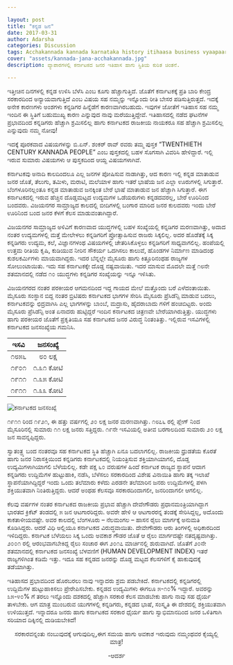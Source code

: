 ```yaml
---

layout: post
title: "ಕನ್ನಡ ಜನ"
date: 2017-03-31
author: Adarsha
categories: Discussion
tags: Acchakannada kannada karnataka history itihaasa business vyaapaara currentaffairs
cover: "assets/kannada-jana-acchakannada.jpg"
description: ವ್ಯಾಪಾರಗಳಲ್ಲಿ ಕರ್ನಾಟಕದ ಜನರ ಇತಿಹಾಸ ಹಾಗು ಸ್ಥಿತಿಯ ಕುರಿತ ಚಿಂತನೆ.

---
```

ಇತ್ತೀಚಿನ ದಿನಗಳಲ್ಲಿ ಕನ್ನಡ ಉಳಿಸಿ ಬೆಳೆಸಿ ಎಂಬ ಕೂಗು ಹೆಚ್ಚಾಗುತ್ತಿದೆ. ಜೊತೆಗೆ ಕರ್ನಾಟಕಕ್ಕೆ ಪ್ರತಿ ಬಾರಿ ಕೇಂದ್ರ ಸರಕಾರದಿಂದ ಅನ್ಯಾಯವಾಗುತ್ತಿದೆ ಎಂಬ ವಿಷಯ ಸಹ ನಮ್ಮನ್ನು ಇನ್ನೊಂದು ರೀತಿ ಬೇಸರ ಪಡಿಸುತ್ತಿರುತ್ತದೆ. ಇದಕ್ಕೆ ಅನೇಕ ಕಾರಣಗಳು ಅಂಶಗಳು ಕನ್ನಡಿಗರ ಹಿನ್ನೆಡೆಗೆ ಕಾರಣವಾಗಿರಬಹುದು. ಇವುಗಳ ಜೋತೆಗೆ ಇತಿಹಾಸ ಸಹ ನಮ್ಮ ಇಂದಿನ ಈ ಸ್ಥಿತಿಗೆ ಬಹುಮುಖ್ಯ ಕಾರಣ ಎನ್ನುವುದ ನಾವು ಮರೆಯುತ್ತಿದ್ದೇವೆ. ಇತಿಹಾಸದಲ್ಲಿ ನಡೆದ ಘಟನೆಗಳ ಪ್ರಭಾವದಿಂದ ಕನ್ನಡಿಗರು ಹೆಚ್ಚಾಗಿ ಶ್ರಮಿಸಲಿಲ್ಲ ಹಾಗು ಕರ್ನಾಟಕದ  ರಾಜಕೀಯ ನಾಯಕರೂ ಸಹ ಹೆಚ್ಚಾಗಿ ಶ್ರಮಿಸಲಿಲ್ಲ ಎನ್ನುವುದು ನಮ್ಮ ನೋವು!

ಇದಕ್ಕೆ ಪೂರಕವಾದ ವಿಷಯಗಳನ್ನು ಬಿ.ಏನ್. ಶಂಕರ್ ರಾವ್ ರವರು ತಮ್ಮ ಪುಸ್ತಕ “TWENTHIETH CENTURY KANNADA PEOPLE” ಎಂಬ ಪುಸ್ತಕದಲ್ಲಿ ಬಹಳ ಸೊಗಸಾಗಿ ವಿವರಿಸಿ ಹೇಳಿದ್ದಾರೆ. ಇಲ್ಲಿ ಇರುವ ಸುಮಾರು ವಿಷಯಗಳು ಆ ಪುಸ್ತಕದಿಂದ ಆಯ್ದ ವಿಷಯಗಳಾಗಿವೆ.<!--more-->

ಕರ್ನಾಟಕವು ಅನಾದಿ ಕಾಲದಿಂದಲೂ ಎಲ್ಲ ಜನಗಳ ಪೋಷಿಸುವ ನಾಡಾಗಿತ್ತು, ಆದ ಕಾರಣ ಇಲ್ಲಿ ಕನ್ನಡ ಮಾತಾಡುವ ಜನರ ಜೊತೆ, ತೆಲುಗು, ತಮಿಳು, ಮರಾಟಿ, ಮಲೆಯಾಳ ಹಾಗು ಇತರೆ ಭಾಷೆಯ ಜನ ಎಲ್ಲಾ ಊರುಗಳಲ್ಲಿ ಸಿಗುತ್ತಾರೆ. ಬೆಂಗಳೂರಿನಲ್ಲಂತೂ ಕನ್ನಡ ಮಾತಾಡುವ ಜನಕ್ಕಿಂತ ಬೇರೆ ಭಾಷೆ ಮಾತಾಡುವ ಜನ ಹೆಚ್ಚಾಗಿ ಸಿಗುತ್ತಾರೆ. ಈಗ ಕರ್ನಾಟಕದಲ್ಲಿ ಇರುವ ಹೆಚ್ಚಿನ ದೊಡ್ಡಮಟ್ಟದ ಉದ್ಯಮಗಳ ಒಡೆಯರುಗಳು ಕನ್ನಡದವರಲ್ಲ, ಬೇರೆ ಊರಿನಿಂದ ಬಂದವರು. ವಿಜಯನಗರ ಸಾಮ್ರಾಜ್ಯದ ಕಾಲದಲ್ಲಿ ಬೀದಿಗಳಲ್ಲಿ ಬಂಗಾರ ಮಾರಿದ ಜನರ ಕುಲದವರು ಇಂದು ಬೇರೆ ಊರಿನಿಂದ ಬಂದ ಜನರ ಕೆಳಗೆ ಕೆಲಸ ಮಾಡುವಂತಾಗಿದ್ದಾರೆ.

ವಿಜಯನಗರ ಸಾಮ್ರಾಜ್ಯದ ಅಳಿವಿಗೆ ಕಾರಣವಾದ ಯುದ್ಧಗಳಲ್ಲಿ ಬಹಳ ಸಂಖ್ಯೆಯಲ್ಲಿ ಕನ್ನಡಿಗರ ಮರಣವಾಗಿತ್ತು, ಅದಾದ ನಂತರ ಉದ್ಯಮಗಳಲ್ಲಿ ಮತ್ತೆ ಮೇಲೇಳಲು ಕನ್ನಡಿಗರಿಗೆ ಪ್ರೋತ್ಸಾಹಿಸುವ ರಾಜರು ಸಿಕ್ಕಲಿಲ್ಲ. ಅದರ ಹೊಡೆತಕ್ಕೆ ಸಿಕ್ಕ ಕನ್ನಡಿಗರು ಉದ್ಯಮ, ಕಲೆ, ವಿಜ್ಞಾನಗಳಂಥ ವಿಷಯಗಳಲ್ಲಿ ಚೇತರಿಸಿಕೊಳ್ಳಲು ಕನ್ನಡಿಗರಿಗೆ ಸಾಧ್ಯವಾಗಲಿಲ್ಲ. ಹಂಪೆಯಲ್ಲಿ ಉತ್ತಮ ರೀತಿಯ ಕೃಷಿ, ಕುಡಿಯುವ ನೀರಿನ ಸೌಕರ್ಯ ಒದಗಿಸಲು ಕಾಲುವೆ, ಹೊಂಡಗಳ ನಿರ್ಮಾಣ ಮಾಡಿದಂಥ ಕುಶಲಕರ್ಮಿಗಳು ಮಾಯವಾಗಿದ್ದರು. ಇದರ ಬೆನ್ನಲ್ಲೇ ಮೈಸೂರು ಹಾಗು ಕಿತ್ತೂರಿನಂಥಹ ರಾಜ್ಯಗಳ ಸೋಲುಂಟಾಯಿತು. ಇದು ಸಹ ಕರ್ನಾಟಕಕ್ಕೇ ದೊಡ್ಡ ನಷ್ಟವಾಯಿತು. ಇದರ  ಮಾಸುವ ಮೊದಲೇ ಮತ್ತೆ ೧೮ನೇ ಶತಮಾನದಲ್ಲಿ ನಡೆದ ೧೦ ಯುದ್ಧಗಳು ಕನ್ನಡಿಗರ ಸಂಖ್ಯೆಯನ್ನು ಇನ್ನೂ ಇಳಿಸಿತು.

ವಿಜಯನಗರದ ನಂತರ ಪರಕೀಯರ ಆಗಮನದಿಂದ ಇದ್ದ ಗಾಯದ ಮೇಲೆ ಮತ್ತೊಂದು ಬರೆ ಎಳೆದಂತಾಯಿತು. ಮೈಸೂರು ಸಂಸ್ಥಾನ ಬಿದ್ದ ನಂತರ ಬ್ರಿಟಿಷರು ಕರ್ನಾಟಕದ ಭಾಗಗಳ ಸೇರಿಸಿ ಮೈಸೂರು ಪ್ರೆಸಿಡೆನ್ಸಿ ಮಾಡುವ ಬದಲು, ಕರ್ನಾಟಕವನ್ನು ಛಿದ್ರವಾಗಿಸಿ ಎಲ್ಲ ಭಾಗಗಳನ್ನು ಬಾಂಬೆ, ಮದ್ರಾಸು, ಹೈದರಾಬಾದು ಗಳಿಗೆ ಹಂಚಿಬಿಟ್ಟರು. ಅಂದು ಮೈಸೂರು ಪ್ರೆಸಿಡೆನ್ಸಿ ಅಂತ ಏನಾದರು ಹುಟ್ಟಿದ್ದರೆ ಇಂದಿನ ಕರ್ನಾಟಕದ ಚಿತ್ರಣವೇ ಬೇರೆಯಾಗಿರುತ್ತಿತ್ತು. ಯುದ್ಧಗಳು ಹಾಗು ಪರಕೀಯರ ಜೊತೆಗೆ ಪ್ರಕೃತಿಯೂ ಸಹ ಕರ್ನಾಟಕದ ಜನರ ವಿರುದ್ಧ ನಿಂತಂತಿತ್ತು. ಇಲ್ಲಿರುವ ಇಸವಿಗಳಲ್ಲಿ ಕರ್ನಾಟಕದ ಜನಸಂಖ್ಯೆಯ ಗಮನಿಸಿ.

<center>

| ಇಸವಿ  | ಜನಸಂಖ್ಯೆ |
|-------|:------:|
| ೧೮೫೬ | ೮೦ ಲಕ್ಷ |
| ೧೯೦೧ | ೧.೩೧ ಕೋಟಿ |
| ೧೯೧೧ | ೧.೩೫ ಕೋಟಿ |
| ೧೯೧೧ | ೧.೩೩ ಕೋಟಿ |

</center>

![ಕರ್ನಾಟಕದ ಜನಸಂಖ್ಯೆ](//images/numbers-acchakannada.png"karnatkada-janasankhye")
 
೧೯೧೧ ರಿಂದ ೧೯೨೧, ಈ ಹತ್ತು ವರ್ಷಗಲ್ಲಿ ೨೦ ಲಕ್ಷ ಜನರ ಮರಣವಾಗಿತ್ತು. ೧೮೭೬ ರಲ್ಲಿ ಪ್ಲೇಗ್ ನಿಂದ ಮೈಸೂರಿನಲ್ಲಿ ಸುಮಾರು ೧೧ ಲಕ್ಷ ಜನರು ಸತ್ತಿದ್ದರು. ೧೯ನೇ ಇಸವಿಯಲ್ಲಿ ಅತೀವ ಬರಗಾಲದಿಂದ ಸುಮಾರು ೨೦ ಲಕ್ಷ ಜನ ಸಾವನ್ನಪ್ಪಿದ್ದರು.

ಸ್ವಾತಂತ್ರ್ಯ ಬಂದ ನಂತರವೂ ಸಹ ಕರ್ನಾಟಕದ ಸ್ಥಿತಿ ಹೆಚ್ಚಾಗಿ ಏನೂ ಬದಲಾಗಲಿಲ್ಲ. ರಾಜಕೀಯ ಧ್ರುಡತೆಯ ಕೊರತೆ ಹಾಗು ಜನರ ನಿರಾಸಕ್ತಿಯಿಂದ ಕನ್ನಡಿಗರು ಕರ್ನಾಟಕದಲ್ಲಿ ನಿಯಂತ್ರಿಸುವ ಶಕ್ತಿಯಾಗಿಯಾಗಲಿ, ದೊಡ್ಡ ಉದ್ಯಮಿಗಳಾಗಿಯಾಗಲಿ ಬೆಳೆಯಲಿಲ್ಲ. ಕಡೇ ಪಕ್ಷ ೬೦ ವರುಷಗಳ ಹಿಂದೆ ಕರ್ನಾಟಕ ರಾಜ್ಯದ ಸ್ಥಾಪನೆ ಆದಾಗ ಕನ್ನಡಿಗರು ಉದ್ದಿಮೆಗಳ ಹುಟ್ಟುಹಾಕಿ, ನಡೆಸಿ, ಬೆಳೆಸಲು ಸರಕಾರದಿಂದ ವಿಶೇಷ ವಿನಾಯಿತಿ ಹಾಗು ತಕ್ಕ ಇಲಾಖೆ ಸ್ಥಾಪನೆಯಾಗಿದ್ದಿದ್ದರೆ ಇಂದು ಒಂದು ತಲೆಮಾರು ಕಳೆದು ಎರಡನೇ ತಲೆಮಾರಿನ ಜನರು ಉದ್ದಿಮೆಗಳಲ್ಲಿ ಪಳಗಿ ಶಕ್ತಿಯುತವಾಗಿ ನಿಂತಿರುತ್ತಿದ್ದರು. ಆದರೆ ಅಂಥಹ ಕೆಲಸವೂ ಸರಕಾರದಿಂದಾಗಲೀ, ಜನರಿಂದಾಗಲೀ ಆಗಲಿಲ್ಲ.

ಕೆಲವು ವರ್ಷಗಳ ನಂತರ ಕರ್ನಾಟಕದ ರಾಜಕೀಯ ಪ್ರಭಾವ ಹೆಚ್ಚಾಗಿ ದೇವೇಗೌಡರು ಪ್ರಧಾನಮಂತ್ರಿಯಾಗಿದ್ದಾಗ ಭಾರತದ ಕ್ರಿಕೆಟ್ ತಂಡದಲ್ಲಿ ೫ ಜನ ಆಟಗಾರರಿದ್ದರು. ಅವರೇ ಹೇಳಿ ಆ ಆಟಗಾರರನ್ನ ತಂಡಕ್ಕೆ ಸೇರಿಸಿದ್ದಲ್ಲ, ಅದೊಂದು ಕಾಕತಾಳೀಯವಷ್ಟೇ. ಅವರ ಕಾಲದಲ್ಲಿ ಬೆಂಗಳೂರು – ನೆಲಮಂಗಲ – ಹಾಸನ ರೈಲು ಮಾರ್ಗಕ್ಕೆ ಅನುಮತಿ ಕೊಡಿಸಿದ್ದರು. ಆದರೆ ವಿಧಿ ಅಲ್ಲಿಯೂ ಕರ್ನಾಟಕದ ವಿರುದ್ಧವಾಯಿತು. ದೇವೇಗೌಡರು ಆರು ತಿಂಗಳಲ್ಲಿ ಅಧಿಕಾರದಿಂದ ಇಳಿದಿದ್ದರು. ಕರ್ನಾಟಕ ಬೆಳೆಯಲು ಸಿಕ್ಕ ಒಂದು ಅವಕಾಶ ಗೌಡರ ಜೊತೆ ಆ ರೈಲು ಮಾರ್ಗದಷ್ಟೇ ನತದೃಷ್ಟವಾಗಿತ್ತು. ೨೦೦೧ ರಲ್ಲಿ ಆರಂಭವಾಗಬೇಕಿದ್ದ ರೈಲು ಸಂಚಾರ ಈಗ ೨೦೧೭ ಮಾರ್ಚಿನಲ್ಲಿ ಶುರುವಾಗಿದೆ. ಜೊತೆಗೆ ೨೦ನೇ ಶತಮಾನದಲ್ಲಿ ಕರ್ನಾಟಕದ ಜನಸಂಖ್ಯೆ ಬೆಳವಣಿಗೆ (HUMAN DEVELOPMENT INDEX) ಇತರೆ ರಾಜ್ಯಗಳಿಗಿಂತ ಕಡಿಮೆ ಇತ್ತು. ಇದೂ ಸಹ ಕನ್ನಡದ ಜನರನ್ನು ದೊಡ್ಡ ಮಟ್ಟದ ಕೆಲಸಗಳಿಗೆ ಕೈ ಹಾಕುವುದಕ್ಕೆ ತಡೆಯಾಗಿತ್ತು.

ಇತಿಹಾಸದ ಪ್ರಭಾವದಿಂದ ಹೊರಬರಲು ನಾವು ಇನ್ನಾದರು ಶ್ರಮ ಪಡಬೇಕಿದೆ. ಕರ್ನಾಟಕದಲ್ಲಿ ಕನ್ನಡಿಗರಲ್ಲಿ ಉದ್ದಿಮೆಗಳ ಹುಟ್ಟುಹಾಕಿಸಲು ಪ್ರೇರೇಪಿಸಬೇಕು. ಕನ್ನಡದ ಉದ್ಯಮಿಗಳು ಈಗಲೂ ೫-೧೦% ಇದ್ದಾರೆ. ಅವರನ್ನು ೩೫-೪೦% ಗೆ ತರಲು ಇನ್ನೊಂದು ದಶಕದಲ್ಲಿ ಹೆಚ್ಚಾಗಿ ಸರಕಾರ ಕೆಲಸ ಮಾಡಬೇಕು ಹಾಗು ನಾವು ಸಹ ಧೈರ್ಯ ತಾಳಬೇಕು. ಆಗ ಮಾತ್ರ ಮುಂಬರುವ ಯುಗಗಳಲ್ಲಿ ಕನ್ನಡಿಗರು, ಕನ್ನಡದ ಭಾಷೆ, ಸಂಸ್ಕೃತಿ ಈ ದೇಶದಲ್ಲಿ ಶಕ್ತಿಯುತವಾಗಿ ಉಳಿಯುತ್ತದೆ. ಇನ್ನಾದರೂ ಜನರು ಹಾಗು ಕರ್ನಾಟಕದ ಸರಕಾರ ಧೈರ್ಯ ಹಾಗು ಸ್ವಾಭಿಮಾನದಿಂದ ಜನರ ಒಳಿತಿಗಾಗಿ ಸರಿಯಾದ ದಿಕ್ಕಿನಲ್ಲಿ ದುಡಿಯಬೇಕಿದೆ!

<p align = "center"> ಸರಕಾರವನ್ನಂತು ನಂಬುವುದಕ್ಕೆ ಆಗುವುದಿಲ್ಲ,ಈಗ ಸಮಯ ಹಾಗು ಅವಕಾಶ ಇರುವುದು ನಮ್ಮಂಥವರ ಕೈಯ್ಯಲ್ಲಿ ಮಾತ್ರ! </p>

<p align = "center">-ಆದರ್ಶ</p>
